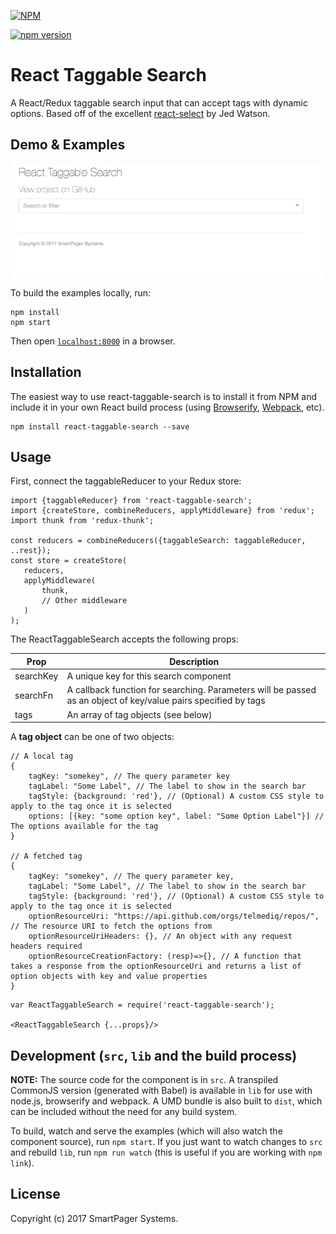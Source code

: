 [![NPM](https://nodei.co/npm/react-taggable-search.png)](https://nodei.co/npm/react-taggable-search/)

[![npm version](https://badge.fury.io/js/react-taggable-search.svg)](https://badge.fury.io/js/react-taggable-search)


# React Taggable Search

A React/Redux taggable search input that can accept tags with dynamic options. Based off of the excellent [react-select](https://github.com/jedwatson/react-select) by Jed Watson. 

## Demo & Examples

![example.gif](react-taggable-search-example.gif)

To build the examples locally, run:

```
npm install
npm start
```

Then open [`localhost:8000`](http://localhost:8000) in a browser.


## Installation

The easiest way to use react-taggable-search is to install it from NPM and include it in your own React build process (using [Browserify](http://browserify.org), [Webpack](http://webpack.github.io/), etc).

```
npm install react-taggable-search --save
```


## Usage
First, connect the taggableReducer to your Redux store:
 ```
 import {taggableReducer} from 'react-taggable-search';
 import {createStore, combineReducers, applyMiddleware} from 'redux';
 import thunk from 'redux-thunk';
  
 const reducers = combineReducers({taggableSearch: taggableReducer, ..rest});
 const store = createStore(
    reducers,
    applyMiddleware(
        thunk,
        // Other middleware
    )
 );
 ```

The ReactTaggableSearch accepts the following props:

| Prop      | Description                                                                                                               |
| --------- | ------------------------------------------------------------------------------------------------------------------------- |
| searchKey | <string> A unique key for this search component                                                                           |
| searchFn  | <function> A callback function for searching. Parameters will be passed as an object of key/value pairs specified by tags |
| tags      | <array> An array of tag objects (see below)                                                                               |

A **tag object** can be one of two objects:
```
// A local tag
{
	tagKey: "somekey", // The query parameter key
	tagLabel: "Some Label", // The label to show in the search bar
	tagStyle: {background: 'red'}, // (Optional) A custom CSS style to apply to the tag once it is selected
	options: [{key: "some option key", label: "Some Option Label"}] // The options available for the tag
}

// A fetched tag
{
	tagKey: "somekey", // The query parameter key,
	tagLabel: "Some Label", // The label to show in the search bar
	tagStyle: {background: 'red'}, // (Optional) A custom CSS style to apply to the tag once it is selected
	optionResourceUri: "https://api.github.com/orgs/telmediq/repos/", // The resource URI to fetch the options from
	optionResourceUriHeaders: {}, // An object with any request headers required
	optionResourceCreationFactory: (resp)=>{}, // A function that takes a response from the optionResourceUri and returns a list of option objects with key and value properties 	
}
```

```
var ReactTaggableSearch = require('react-taggable-search');

<ReactTaggableSearch {...props}/>
```

## Development (`src`, `lib` and the build process)

**NOTE:** The source code for the component is in `src`. A transpiled CommonJS version (generated with Babel) is available in `lib` for use with node.js, browserify and webpack. A UMD bundle is also built to `dist`, which can be included without the need for any build system.

To build, watch and serve the examples (which will also watch the component source), run `npm start`. If you just want to watch changes to `src` and rebuild `lib`, run `npm run watch` (this is useful if you are working with `npm link`).

## License

Copyright (c) 2017 SmartPager Systems.

